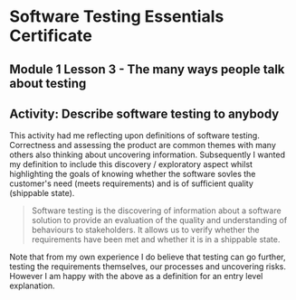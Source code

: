 # Software Testing Essentials Certificate

## Module 1 Lesson 3 - The many ways people talk about testing

## Activity: Describe software testing to anybody

This activity had me reflecting upon definitions of software testing. Correctness and assessing the product are common themes with many others also thinking about uncovering information. Subsequently I wanted my definition to include this discovery / exploratory aspect whilst highlighting the goals of knowing whether the software sovles the customer's need (meets requirements) and is of sufficient quality (shippable state).

> Software testing is the discovering of information about a software solution to provide an evaluation of the quality and understanding of behaviours to stakeholders. It allows us to verify whether the requirements have been met and whether it is in a shippable state.

Note that from my own experience I do believe that testing can go further, testing the requirements themselves, our processes and uncovering risks. However I am happy with the above as a definition for an entry level explanation.
